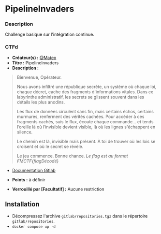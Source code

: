 # PipelineInvaders
### Description
Challenge basique sur l'intégration continue.

### CTFd 
- **Créateur(s) :** [@Mateo](https://github.com/Kamoui9)
- **Titre :** PipelineInvaders
- **Description :** 
> Bienvenue, Opérateur.
> 
> Nous avons infiltré une république secrète, un système où chaque loi, chaque décret, cache des fragments d'informations vitales. Dans ce labyrinthe administratif, les secrets se glissent souvent dans les détails les plus anodins.
> 
> Les flux de données circulent sans fin, mais certains échos, certains murmures, renferment des vérités cachées. Pour accéder à ces fragments cachés, suis le flux, écoute chaque commande… et tends l’oreille là où l’invisible devient visible, là où les lignes s'échappent en silence.
> 
> Le chemin est là, invisible mais présent. À toi de trouver où les lois se croisent et où le secret se révèle.
> 
> Le jeu commence. Bonne chance.
> *Le flag est au format FMCTF{flagDécodé}*

- [Documentation Gitlab](https://docs.gitlab.com/ee/ci/)

- **Points :** à définir
- **Verrouillé par [Facultatif] :** Aucune restriction

## Installation

- Décompressez l'archive `gitlab/repositories.tgz` dans le répertoire `gitlab/repositories`.
- `docker compose up -d`

